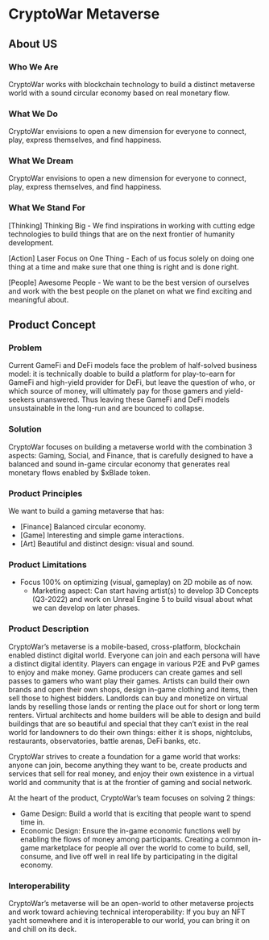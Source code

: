 # CryptoWar Metaverse

## About US

### Who We Are

CryptoWar works with blockchain technology to build a distinct metaverse world with a sound circular economy based on real monetary flow.

### What We Do

CryptoWar envisions to open a new dimension for everyone to connect, play, express themselves, and find happiness.

### What We Dream

CryptoWar envisions to open a new dimension for everyone to connect, play, express themselves, and find happiness.

### What We Stand For

\[Thinking] Thinking Big - We find inspirations in working with cutting edge technologies to build things that are on the next frontier of humanity development.

\[Action] Laser Focus on One Thing - Each of us focus solely on doing one thing at a time and make sure that one thing is right and is done right.

\[People] Awesome People - We want to be the best version of ourselves and work with the best people on the planet on what we find exciting and meaningful about.

## Product Concept

### Problem

Current GameFi and DeFi models face the problem of half-solved business model: it is technically doable to build a platform for play-to-earn for GameFi and high-yield provider for DeFi, but leave the question of who, or which source of money, will ultimately pay for those gamers and yield-seekers unanswered. Thus leaving these GameFi and DeFi models unsustainable in the long-run and are bounced to collapse.

### Solution

CryptoWar focuses on building a metaverse world with the combination 3 aspects: Gaming, Social, and Finance, that is carefully designed to have a balanced and sound in-game circular economy that generates real monetary flows enabled by $xBlade token.

### Product Principles

We want to build a gaming metaverse that has:

* \[Finance] Balanced circular economy.
* \[Game] Interesting and simple game interactions.
* \[Art] Beautiful and distinct design: visual and sound.

### Product Limitations

* Focus 100% on optimizing (visual, gameplay) on 2D mobile as of now.
  * Marketing aspect: Can start having artist(s) to develop 3D Concepts (Q3-2022) and work on Unreal Engine 5 to build visual about what we can develop on later phases.

### Product Description

CryptoWar’s metaverse is a mobile-based, cross-platform, blockchain enabled distinct digital world. Everyone can join and each persona will have a distinct digital identity. Players can engage in various P2E and PvP games to enjoy and make money. Game producers can create games and sell passes to gamers who want play their games. Artists can build their own brands and open their own shops, design in-game clothing and items, then sell those to highest bidders. Landlords can buy and monetize on virtual lands by reselling those lands or renting the place out for short or long term renters. Virtual architects and home builders will be able to design and build buildings that are so beautiful and special that they can’t exist in the real world for landowners to do their own things: either it is shops, nightclubs, restaurants, observatories, battle arenas, DeFi banks, etc.

CryptoWar strives to create a foundation for a game world that works: anyone can join, become anything they want to be, create products and services that sell for real money, and enjoy their own existence in a virtual world and community that is at the frontier of gaming and social network.

At the heart of the product, CryptoWar’s team focuses on solving 2 things:

* Game Design: Build a world that is exciting that people want to spend time in.
* Economic Design: Ensure the in-game economic functions well by enabling the flows of money among participants. Creating a common in-game marketplace for people all over the world to come to build, sell, consume, and live off well in real life by participating in the digital economy.

### Interoperability

CryptoWar’s metaverse will be an open-world to other metaverse projects and work toward achieving technical interoperability: If you buy an NFT yacht somewhere and it is interoperable to our world, you can bring it on and chill on its deck.
